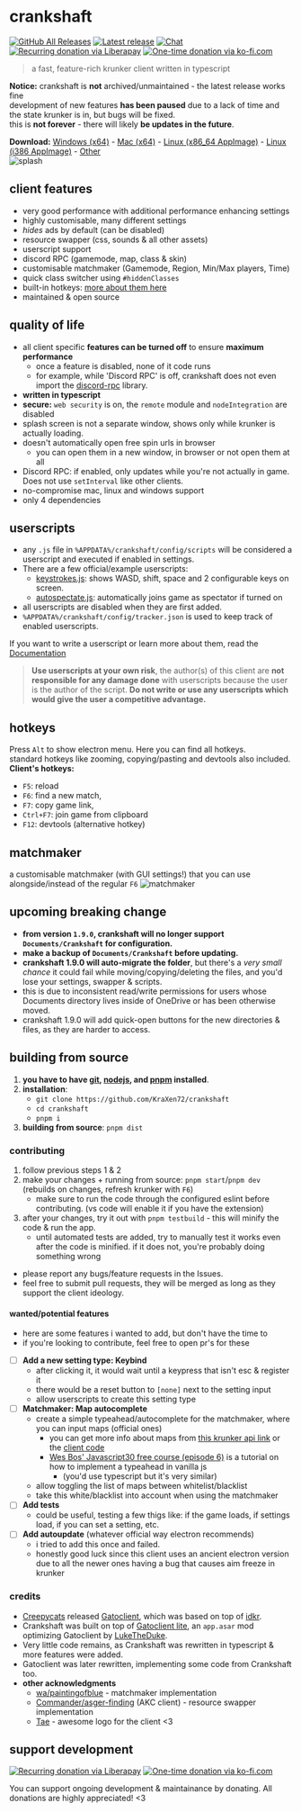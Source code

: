 # crankshaft
  
[![GitHub All Releases](https://img.shields.io/github/downloads/KraXen72/crankshaft/total.svg)](https://github.com/KraXen72/crankshaft/releases/latest) [![Latest release](https://img.shields.io/github/downloads/KraXen72/crankshaft/latest/total)](https://github.com/KraXen72/crankshaft/releases/latest) [![Chat](https://img.shields.io/discord/966300714060116008)](https://discord.gg/ZeVuxG7gQJ) [![Recurring donation via Liberapay](https://img.shields.io/badge/donate-liberapay-%23f6c915?logo=liberapay)](https://liberapay.com/KraXen72) [![One-time donation via ko-fi.com](https://img.shields.io/badge/donate-ko--fi-%23ff5e5b?logo=kofi)](https://ko-fi.com/kraxen72)

> a fast, feature-rich krunker client written in typescript
  
**Notice:**
crankshaft is **not** archived/unmaintained - the latest release works fine    
development of new features **has been paused** due to a lack of time and the state krunker is in, but bugs will be fixed.  
this is **not forever** - there will likely **be updates in the future**.  

**Download:** [Windows (x64)](https://github.com/KraXen72/crankshaft/releases/latest/download/crankshaft-setup-win-x64.exe) - [Mac (x64)](https://github.com/KraXen72/crankshaft/releases/latest/download/crankshaft-portable-mac-x64.dmg) - [Linux (x86_64 AppImage)](https://github.com/KraXen72/crankshaft/releases/latest/download/crankshaft-portable-linux-x86_64.AppImage) - [Linux (i386 AppImage)](https://github.com/KraXen72/crankshaft/releases/latest/download/crankshaft-portable-linux-i386.AppImage) - [Other](https://github.com/KraXen72/crankshaft/releases/latest)  
![splash](assets/blank_splash.png)

## client features
- very good performance with additional performance enhancing settings
- highly customisable, many different settings
- _hides_ ads by default (can be disabled)
- resource swapper (css, sounds & all other assets)
- userscript support
- discord RPC (gamemode, map, class & skin)
- customisable matchmaker (Gamemode, Region, Min/Max players, Time)
- quick class switcher using `#hiddenClasses`
- built-in hotkeys: [more about them here](#hotkeys)
- maintained & open source

## quality of life
- all client specific **features can be turned off** to ensure **maximum performance**
  - once a feature is disabled, none of it code runs
  - for example, while 'Discord RPC' is off, crankshaft does not even import the [discord-rpc](https://github.com/discordjs/RPC) library.
- **written in typescript**
- **secure:** `web security` is on, the `remote` module and `nodeIntegration` are disabled
- splash screen is not a separate window, shows only while krunker is actually loading.
- doesn't automatically open free spin urls in browser
  - you can open them in a new window, in browser or not open them at all
- Discord RPC: if enabled, only updates while you're not actually in game. Does not use `setInterval` like other clients.
- no-compromise mac, linux and windows support
- only 4 dependencies

## userscripts

- any `.js` file in `%APPDATA%/crankshaft/config/scripts` will be considered a userscript and executed if enabled in settings.
- There are a few official/example userscripts:
  - [keystrokes.js](https://gist.github.com/KraXen72/2ea1332440b0c66b83ca9b73afc38269): shows WASD, shift, space and 2 configurable keys on screen.
  - [autospectate.js](https://gist.github.com/KraXen72/270b2b8f28dda974f9e643b384e87a68): automatically joins game as spectator if turned on
- all userscripts are disabled when they are first added.
- `%APPDATA%/crankshaft/config/tracker.json` is used to keep track of enabled userscripts.
  
If you want to write a userscript or learn more about them, read the [Documentation](./USERSCRIPTS.md)  
> **Use userscripts at your own risk**, the author(s) of this client are **not responsible for any damage done** with userscripts because the user is the author of the script.
> **Do not write or use any userscripts which would give the user a competitive advantage.**
  
## hotkeys

Press `Alt` to show electron menu. Here you can find all hotkeys.  
standard hotkeys like zooming, copying/pasting and devtools also included.  
**Client's hotkeys:**

- `F5`: reload
- `F6`: find a new match,
- `F7`: copy game link,
- `Ctrl+F7`: join game from clipboard
- `F12`: devtools (alternative hotkey)

## matchmaker
a customisable matchmaker (with GUI settings!) that you can use alongside/instead of the regular `F6` 
![matchmaker](./assets/matchmaker_screenshot.png)

## upcoming breaking change
- **from version `1.9.0`, crankshaft will no longer support `Documents/Crankshaft` for configuration.**
- **make a backup of `Documents/Crankshaft` before updating.**
- **crankshaft 1.9.0 will auto-migrate the folder**, but there's a *very small chance* it could fail while moving/copying/deleting the files, and you'd lose your settings, swapper & scripts.
- this is due to inconsistent read/write permissions for users whose Documents directory lives inside of OneDrive or has been otherwise moved.
- crankshaft 1.9.0 will add quick-open buttons for the new directories & files, as they are harder to access.

## building from source
1. **you have to have [git](https://git-scm.com/downloads), [nodejs](https://nodejs.org/en/download/), and [pnpm](https://pnpm.io/installation) installed**.
2. **installation**:
   - `git clone https://github.com/KraXen72/crankshaft`
   - `cd crankshaft`
   - `pnpm i`
3. **building from source**: `pnpm dist`
  
### contributing
1. follow previous steps 1 & 2
2. make your changes + running from source: `pnpm start`/`pnpm dev` (rebuilds on changes, refresh krunker with `F6`)
   - make sure to run the code through the configured eslint before contributing. (vs code will enable it if you have the extension)
3. after your changes, try it out with `pnpm testbuild` - this will minify the code & run the app.
   - until automated tests are added, try to manually test it works even after the code is minified. if it does not, you're probably doing something wrong
- please report any bugs/feature requests in the Issues.
- feel free to submit pull requests, they will be merged as long as they support the client ideology.
  
#### wanted/potential features
- here are some features i wanted to add, but don't have the time to
- if you're looking to contribute, feel free to open pr's for these
- [ ] **Add a new setting type: Keybind**
  - after clicking it, it would wait until a keypress that isn't esc & register it
  - there would be a reset button to `[none]` next to the setting input
  - allow userscripts to create this setting type
- [ ] **Matchmaker: Map autocomplete**
  - create a simple typeahead/autocomplete for the matchmaker, where you can input maps (official ones)
    - you can get more info about maps from [this krunker api link](https://matchmaker.krunker.io/game-list?hostname=krunker.io) or the [client code](https://github.com/KraXen72/crankshaft/blob/master/src/matchmaker.ts)
    - [Wes Bos' Javascript30 free course (episode 6)](https://javascript30.com) is a tutorial on how to implement a typeahead in vanilla js
      - (you'd use typescript but it's very similar)
  - allow toggling the list of maps between whitelist/blacklist
  - take this white/blacklist into account when using the matchmaker
- [ ] **Add tests**
  - could be useful, testing a few thigs like: if the game loads, if settings load, if you can set a setting, etc.
- [ ] **Add autoupdate** (whatever official way electron recommends)
  - i tried to add this once and failed.
  - honestly good luck since this client uses an ancient electron version due to all the newer ones having a bug that causes aim freeze in krunker

### credits
- [Creepycats](https://github.com/creepycats) released [Gatoclient](https://github.com/Gatohost/gatoclient), which was based on top of [idkr](https://github.com/idkr-client/idkr).
- Crankshaft was built on top of [Gatoclient lite](https://github.com/LukeTheDuke240/gatoclient-lite), an `app.asar` mod optimizing Gatoclient by [LukeTheDuke](https://github.com/LukeTheDuke240).
- Very little code remains, as Crankshaft was rewritten in typescript & more features were added.
- Gatoclient was later rewritten, implementing some code from Crankshaft too.
- **other acknowledgments**
  - [wa/paintingofblue](https://github.com/paintingofblue) - matchmaker implementation
  - [Commander/asger-finding](https://github.com/asger-finding) (AKC client) - resource swapper implementation
  - [Tae](https://github.com/whuuayu) - awesome logo for the client <3

## support development
[![Recurring donation via Liberapay](https://liberapay.com/assets/widgets/donate.svg)](https://liberapay.com/KraXen72) [![One-time donation via ko-fi.com](https://ko-fi.com/img/githubbutton_sm.svg)](https://ko-fi.com/kraxen72)
  
You can support ongoing development & maintainance by donating. All donations are highly appreciated! <3
